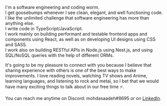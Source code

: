 I'm a software engineering and coding worm. <br />
I get goosebumps whenever I see clean, elegant, and well functioning code. <br />
I like the unlimited challenge that software engineering has more than anything else. <br />
I write code in TypeScript/JavaScript. <br />
I work mainly on building performant and testable frontend apps and components using React, as well as on developing UI designs using CSS and SASS. <br />
I work also on building RESTful APIs in Node.js using Nest.js, and using SQL/NoSQL queries with the help of different ORMs.

It's going to be my pleasure to connect with you because I believe that sharing experience with others is one of the best ways to make improvements. I love reading novels, watching TV shows and Anime, learning languages, and listening to rock and metal, so I bet that we would have many exciting things to talk about in our free time ⚡️.

You can reach me anytime on Discord: mohdasaadeh#8695 or on [LinkedIn](https://www.linkedin.com/in/mohammad-saadeh-993993a8/).

<!---
mohdasaadeh/mohdasaadeh is a ✨ special ✨ repository because its `README.md` (this file) appears on your GitHub profile.
You can click the Preview link to take a look at your changes.
--->
